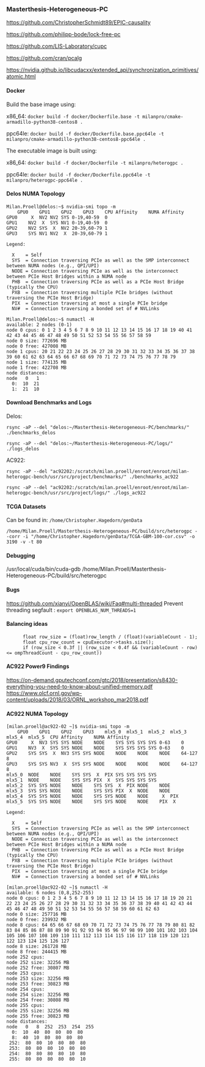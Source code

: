 ### Masterthesis-Heterogeneous-PC

https://github.com/ChristopherSchmidt89/EPIC-causality

https://github.com/philipp-bode/lock-free-pc

https://github.com/LIS-Laboratory/cupc

https://github.com/cran/pcalg

https://nvidia.github.io/libcudacxx/extended_api/synchronization_primitives/atomic.html

#### Docker
Build the base image using:

x86_64: `docker build -f docker/Dockerfile.base -t milanpro/cmake-armadillo-python38-centos8 .`

ppc64le: `docker build -f docker/Dockerfile.base.ppc64le -t milanpro/cmake-armadillo-python38-centos8-ppc64le .`

The executable image is built using:

x86_64: `docker build -f docker/Dockerfile -t milanpro/heterogpc .`

ppc64le: `docker build -f docker/Dockerfile.ppc64le -t milanpro/heterogpc-ppc64le .`

#### Delos NUMA Topology

```
Milan.Proell@delos:~$ nvidia-smi topo -m
	GPU0	GPU1	GPU2	GPU3	CPU Affinity	NUMA Affinity
GPU0	 X 	NV2	NV2	SYS	0-19,40-59	0
GPU1	NV2	 X 	SYS	NV1	0-19,40-59	0
GPU2	NV2	SYS	 X 	NV2	20-39,60-79	1
GPU3	SYS	NV1	NV2	 X 	20-39,60-79	1

Legend:

  X    = Self
  SYS  = Connection traversing PCIe as well as the SMP interconnect between NUMA nodes (e.g., QPI/UPI)
  NODE = Connection traversing PCIe as well as the interconnect between PCIe Host Bridges within a NUMA node
  PHB  = Connection traversing PCIe as well as a PCIe Host Bridge (typically the CPU)
  PXB  = Connection traversing multiple PCIe bridges (without traversing the PCIe Host Bridge)
  PIX  = Connection traversing at most a single PCIe bridge
  NV#  = Connection traversing a bonded set of # NVLinks
```

```
Milan.Proell@delos:~$ numactl -H
available: 2 nodes (0-1)
node 0 cpus: 0 1 2 3 4 5 6 7 8 9 10 11 12 13 14 15 16 17 18 19 40 41 42 43 44 45 46 47 48 49 50 51 52 53 54 55 56 57 58 59
node 0 size: 772696 MB
node 0 free: 427008 MB
node 1 cpus: 20 21 22 23 24 25 26 27 28 29 30 31 32 33 34 35 36 37 38 39 60 61 62 63 64 65 66 67 68 69 70 71 72 73 74 75 76 77 78 79
node 1 size: 774135 MB
node 1 free: 422708 MB
node distances:
node   0   1
  0:  10  21
  1:  21  10
```

#### Download Benchmarks and Logs

Delos:

`rsync -aP --del "delos:~/Masterthesis-Heterogeneous-PC/benchmarks/" ./benchmarks_delos`

`rsync -aP --del "delos:~/Masterthesis-Heterogeneous-PC/logs/" ./logs_delos`

AC922:

`rsync -aP --del "ac92202:/scratch/milan.proell/enroot/enroot/milan-heterogpc-bench/usr/src/project/benchmarks/" ./benchmarks_ac922`

`rsync -aP --del "ac92202:/scratch/milan.proell/enroot/enroot/milan-heterogpc-bench/usr/src/project/logs/" ./logs_ac922`

#### TCGA Datasets
Can be found in: `/home/Christopher.Hagedorn/genData`

`/home/Milan.Proell/Masterthesis-Heterogeneous-PC/build/src/heterogpc --corr -i "/home/Christopher.Hagedorn/genData/TCGA-GBM-100-cor.csv" -o 3190 -v -t 80`
 
#### Debugging
/usr/local/cuda/bin/cuda-gdb /home/Milan.Proell/Masterthesis-Heterogeneous-PC/build/src/heterogpc

#### Bugs
https://github.com/xianyi/OpenBLAS/wiki/Faq#multi-threaded
Prevent threading segfault : `export OPENBLAS_NUM_THREADS=1`


#### Balancing ideas

```
      float row_size = (float)row_length / (float)(variableCount - 1);
      float cpu_row_count = cpuExecutor->tasks.size();
      if (row_size < 0.3f || (row_size < 0.4f && (variableCount - row) <= ompThreadCount - cpu_row_count))
```

#### AC922 Power9 Findings

https://on-demand.gputechconf.com/gtc/2018/presentation/s8430-everything-you-need-to-know-about-unified-memory.pdf
https://www.olcf.ornl.gov/wp-content/uploads/2018/03/ORNL_workshop_mar2018.pdf

#### AC922 NUMA Topology

```
[milan.proell@ac922-02 ~]$ nvidia-smi topo -m
	GPU0	GPU1	GPU2	GPU3	mlx5_0	mlx5_1	mlx5_2	mlx5_3	mlx5_4	mlx5_5	CPU Affinity	NUMA Affinity
GPU0	 X 	NV3	SYS	SYS	NODE	NODE	SYS	SYS	SYS	SYS	0-63	0
GPU1	NV3	 X 	SYS	SYS	NODE	NODE	SYS	SYS	SYS	SYS	0-63	0
GPU2	SYS	SYS	 X 	NV3	SYS	SYS	NODE	NODE	NODE	NODE	64-127	8
GPU3	SYS	SYS	NV3	 X 	SYS	SYS	NODE	NODE	NODE	NODE	64-127	8
mlx5_0	NODE	NODE	SYS	SYS	 X 	PIX	SYS	SYS	SYS	SYS
mlx5_1	NODE	NODE	SYS	SYS	PIX	 X 	SYS	SYS	SYS	SYS
mlx5_2	SYS	SYS	NODE	NODE	SYS	SYS	 X 	PIX	NODE	NODE
mlx5_3	SYS	SYS	NODE	NODE	SYS	SYS	PIX	 X 	NODE	NODE
mlx5_4	SYS	SYS	NODE	NODE	SYS	SYS	NODE	NODE	 X 	PIX
mlx5_5	SYS	SYS	NODE	NODE	SYS	SYS	NODE	NODE	PIX	 X

Legend:

  X    = Self
  SYS  = Connection traversing PCIe as well as the SMP interconnect between NUMA nodes (e.g., QPI/UPI)
  NODE = Connection traversing PCIe as well as the interconnect between PCIe Host Bridges within a NUMA node
  PHB  = Connection traversing PCIe as well as a PCIe Host Bridge (typically the CPU)
  PXB  = Connection traversing multiple PCIe bridges (without traversing the PCIe Host Bridge)
  PIX  = Connection traversing at most a single PCIe bridge
  NV#  = Connection traversing a bonded set of # NVLinks
```

```
[milan.proell@ac922-02 ~]$ numactl -H
available: 6 nodes (0,8,252-255)
node 0 cpus: 0 1 2 3 4 5 6 7 8 9 10 11 12 13 14 15 16 17 18 19 20 21 22 23 24 25 26 27 28 29 30 31 32 33 34 35 36 37 38 39 40 41 42 43 44 45 46 47 48 49 50 51 52 53 54 55 56 57 58 59 60 61 62 63
node 0 size: 257716 MB
node 0 free: 239932 MB
node 8 cpus: 64 65 66 67 68 69 70 71 72 73 74 75 76 77 78 79 80 81 82 83 84 85 86 87 88 89 90 91 92 93 94 95 96 97 98 99 100 101 102 103 104 105 106 107 108 109 110 111 112 113 114 115 116 117 118 119 120 121 122 123 124 125 126 127
node 8 size: 261728 MB
node 8 free: 244415 MB
node 252 cpus:
node 252 size: 32256 MB
node 252 free: 30807 MB
node 253 cpus:
node 253 size: 32256 MB
node 253 free: 30823 MB
node 254 cpus:
node 254 size: 32256 MB
node 254 free: 30808 MB
node 255 cpus:
node 255 size: 32256 MB
node 255 free: 30823 MB
node distances:
node   0   8  252  253  254  255
  0:  10  40  80  80  80  80
  8:  40  10  80  80  80  80
 252:  80  80  10  80  80  80
 253:  80  80  80  10  80  80
 254:  80  80  80  80  10  80
 255:  80  80  80  80  80  10
 ```